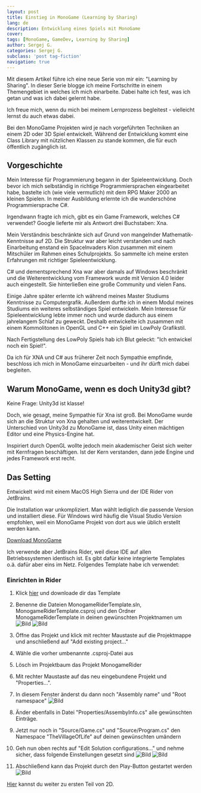 ```yaml
---
layout: post
title: Einstieg in MonoGame (Learning by Sharing)
lang: de
description: Entwicklung eines Spiels mit MonoGame
cover: 
tags: [MonoGame, GameDev, Learning by Sharing]
author: Sergej G.
categories: Sergej G.
subclass: 'post tag-fiction'
navigation: true
---
```

Mit diesem Artikel führe ich eine neue Serie von mir ein: "Learning by Sharing". In dieser Serie blogge ich meine Fortschritte in einem Themengebiet in welches ich mich einarbeite.
Dabei halte ich fest, was ich getan und was ich dabei gelernt habe.

Ich freue mich, wenn du mich bei meinem Lernprozess begleitest - vielleicht lernst du auch etwas dabei.

Bei den MonoGame Projekten wird je nach vorgeführten Techniken an einem 2D oder 3D Spiel entwickelt.
Während der Entwicklung kommt eine Class Library mit nützlichen Klassen zu stande kommen, die für euch öffentlich zugänglich ist.

## Vorgeschichte
Mein Interesse für Programmierung begann in der Spieleentwicklung. Doch bevor ich mich selbständig in richtige Programmiersprachen eingearbeitet habe,
bastelte ich (wie viele vermutlich) mit dem RPG Maker 2000 an kleinen Spielen.
In meiner Ausbildung erlernte ich die wunderschöne Programmiersprache C#.

Irgendwann fragte ich mich, gibt es ein Game Framework, welches C# verwendet? Google lieferte mir als Antwort drei Buchstaben: Xna.

Mein Verständnis beschränkte sich auf Grund von mangelnder Mathematik-Kenntnisse auf 2D. Die Struktur war aber leicht verstanden und nach Einarbeitung enstand ein SpaceInvaders Klon zusammen mit einem Mitschüler im Rahmen eines Schulprojekts.
So sammelte ich meine ersten Erfahrungen mit richtiger Spieleentwicklung. 

C# und dementsprechend Xna war aber damals auf Windows beschränkt und die Weiterentwicklung vom Framework wurde mit Version 4.0 leider auch eingestellt. Sie hinterließen eine große Community und vielen Fans.

Einige Jahre später erlernte ich während meines Master Studiums Kenntnisse zu Computergrafik. 
Außerdem durfte ich in einem Modul meines Studiums ein weiteres selbständiges Spiel entwickeln. Mein Interesse für Spieleentwicklung lebte immer noch und wurde dadurch aus einem jahrelangem Schlaf zu geweckt.
Deshalb entwickelte ich zusammen mit einem Kommolitonen in OpenGL und C++ ein Spiel im LowPoly Grafikstil.

Nach Fertigstellung des LowPoly Spiels hab ich Blut geleckt: "Ich entwickel noch ein Spiel!".

Da ich für XNA und C# aus früherer Zeit noch Sympathie empfinde, beschloss ich mich in MonoGame einzuarbeiten - und ihr dürft mich dabei begleiten.

## Warum MonoGame, wenn es doch Unity3d gibt?
Keine Frage: Unity3d ist klasse!

Doch, wie gesagt, meine Sympathie für Xna ist groß. Bei MonoGame wurde sich an die Struktur von Xna gehalten und weiterentwickelt.
Der Unterschied von Unity3d zu MonoGame ist, dass Unity einen mächtigen Editor und eine Physics-Engine hat.

Inspiriert durch OpenGL wollte jedoch mein akademischer Geist sich weiter mit Kernfragen beschäftigen. Ist der Kern verstanden, dann jede Engine und jedes Framework erst recht.

## Das Setting
Entwickelt wird mit einem MacOS High Sierra und der IDE Rider von JetBrains.

Die Installation war unkompliziert. Man wählt lediglich  die passende Version und installiert diese.
Für Windows wird häufig die Visual Studio Version empfohlen, weil ein MonoGame Projekt von dort aus wie üblich erstellt werden kann.

[Download MonoGame](http://community.monogame.net/t/monogame-3-7-1-release/11173)

Ich verwende aber JetBrains Rider, weil diese IDE auf allen Betriebssystemen identisch ist. Es gibt dafür keine integrierte Templates o.ä. dafür aber eins im Netz. Folgendes Template habe ich verwendet:

### Einrichten in Rider

1. Klick [hier](https://github.com/Limeoats/Monogame-Rider-Template) und downloade dir das Template 

2. Benenne die Dateien MonogameRiderTemplate.sln, MonogameRiderTemplate.csproj und den Ordner MonogameRiderTemplate in deinen gewünschten Projektnamen um ![Bild](/assets/images/screenshots/monogame/01.png "Old Names") ![Bild](/assets/images/screenshots/monogame/02.png "New names")
3. Öffne das Projekt und klick mit rechter Maustaste auf die Projektmappe und anschließend auf "Add existing project..."
4. Wähle die vorher umbenannte .csproj-Datei aus
5. Lösch im Projektbaum das Projekt MonogameRider
6. Mit rechter Maustaste auf das neu eingebundene Projekt und "Properties...".
7. In diesem Fenster änderst du dann noch "Assembly name" und "Root namespace" ![Bild](/assets/images/screenshots/monogame/03.png "Project properties")
8. Änder ebenfalls in Datei "Properties/AssembyInfo.cs" alle gewünschten Einträge.
9. Jetzt nur noch in "Source/Game.cs" und "Source/Program.cs" den Namespace "TheVillageOfLife" auf deinen gewünschten umändern
10. Geh nun oben rechts auf "Edit Solution configurations..." und nehme sicher, dass folgende Einstellungen gesetzt sind ![Bild](/assets/images/screenshots/monogame/04.png "Project configuration 1") ![Bild](/assets/images/screenshots/monogame/05.png "Project configuration 2") 
11. Abschließend kann das Projekt durch den Play-Button gestartet werden ![Bild](/assets/images/screenshots/monogame/06.png "Game Window")

[Hier](digitalriding.de) kannst du weiter zu ersten Teil von 2D.